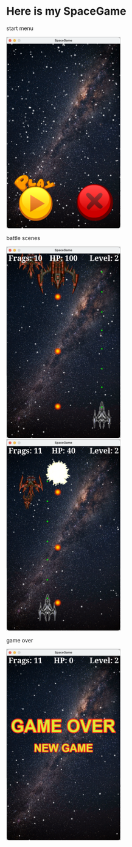 # Here is my SpaceGame

start menu
<p align="left">
  <img src="screenshots/startScreen.png" width="300" height="500">
</p>

battle scenes
<p align="left">
  <img src="screenshots/battleScreen1.png" width="300" height="500">
  <img src="screenshots/battleScreen2.png" width="300" height="500">
</p>

game over
<p align="left">
  <img src="screenshots/gameOverScreen.png" width="300" height="500">
</p>
